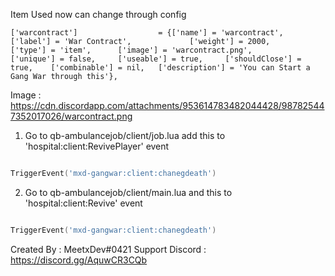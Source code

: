 Item Used now can change through config

	['warcontract'] 			 	 = {['name'] = 'warcontract', 			  		['label'] = 'War Contract', 			['weight'] = 2000, 		['type'] = 'item', 		['image'] = 'warcontract.png', 			['unique'] = false, 	['useable'] = true, 	['shouldClose'] = true,	   ['combinable'] = nil,   ['description'] = 'You can Start a Gang War through this'},

Image : https://cdn.discordapp.com/attachments/953614783482044428/987825447352017026/warcontract.png


1) Go to qb-ambulancejob/client/job.lua add this to 'hospital:client:RevivePlayer' event

```lua

TriggerEvent('mxd-gangwar:client:chanegdeath')

```

2) Go to qb-ambulancejob/client/main.lua and this to 'hospital:client:Revive' event

````lua

TriggerEvent('mxd-gangwar:client:chanegdeath')

````



Created By : MeetxDev#0421
Support Discord : https://discord.gg/AquwCR3CQb